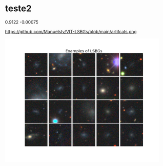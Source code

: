# teste2


0.9122 -0.00075


https://github.com/Manuelstv/VIT-LSBGs/blob/main/artifcats.png


![alt text](https://github.com/Manuelstv/VIT-LSBGs/blob/main/LSBG_Examples-1.png?raw=true)
